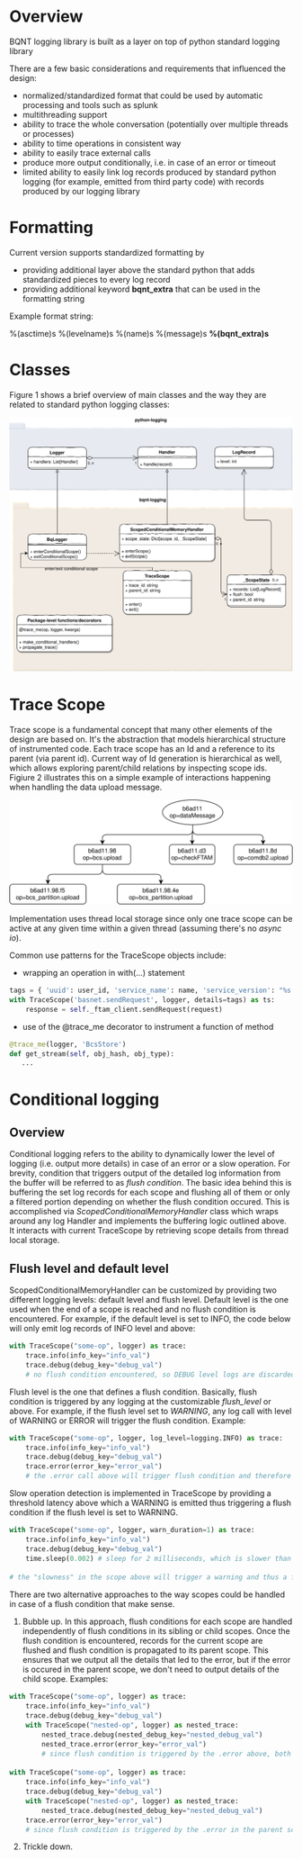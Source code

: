 # Overview

BQNT logging library is built as a layer on top of python standard logging library

There are a few basic considerations and requirements that influenced the design:
* normalized/standardized format that could be used by automatic processing and tools such as splunk
* multithreading support
* ability to trace the whole conversation (potentially over multiple threads or processes)
* ability to time operations in consistent way
* ability to easily trace external calls
* produce more output conditionally, i.e. in case of an error or timeout
* limited ability to easily link log records produced by standard python logging (for example, emitted from third party code) with records produced by our logging library

# Formatting 

Current version supports standardized formatting by 

* providing additional layer above the standard python that adds standardized pieces to every log record
* providing additional keyword **bqnt_extra** that can be used in the formatting string

Example format string:

%(asctime)s %(levelname)s %(name)s %(message)s **%(bqnt_extra)s**

# Classes

Figure 1 shows a brief overview of main classes and the way they are related to standard python logging classes:

![Class Diagram](logging_classes.svg "Figure 1")

# Trace Scope

Trace scope is a fundamental concept that many other elements of the design are based on. It's the abstraction that models hierarchical structure of instrumented code. Each trace scope has an Id and a reference to its parent (via parent id). Current way of Id generation is hierarchical as well, which allows exploring parent/child relations by inspecting scope ids. Figiure 2 illustrates this on a simple example of interactions happening when handling the data upload message.

![Scope Tree](scope_tree.svg "Figure 2")

Implementation uses thread local storage since only one trace scope can be active at any given time within a given thread (assuming there's no *async io*).

Common use patterns for the TraceScope objects include:

* wrapping an operation in with(...) statement

```python
tags = { 'uuid': user_id, 'service_name': name, 'service_version': "%s.%s" % (major, minor) }
with TraceScope('basnet.sendRequest', logger, details=tags) as ts:
    response = self._ftam_client.sendRequest(request)
```

* use of the @trace_me decorator to instrument a function of method

```python
@trace_me(logger, 'BcsStore')
def get_stream(self, obj_hash, obj_type):
   ...
```

# Conditional logging

## Overview 
Conditional logging refers to the ability to dynamically lower the level of logging (i.e. output more details) in case of an error or a slow operation. For brevity, condition that triggers output of the detailed log information from the buffer will be referred to as *flush condition*. The basic idea behind this is buffering the set log records for each scope and flushing all of them or only a filtered portion depending on whether the flush condition occured. This is accomplished via *ScopedConditionalMemoryHandler* class which wraps around any log Handler and implements the buffering logic outlined above. It interacts with current TraceScope by retrieving scope details from thread local storage. 

## Flush level and default level
ScopedConditionalMemoryHandler can be customized by providing two different logging levels: default level and flush level. Default level is the one used when the end of a scope is reached and no flush condition is encountered. For example, if the default level is set to INFO, the code below will only emit log records of INFO level and above:
```python
with TraceScope("some-op", logger) as trace:
    trace.info(info_key="info_val")
    trace.debug(debug_key="debug_val")
    # no flush condition encountered, so DEBUG level logs are discarded at the end of the scope
```

Flush level is the one that defines a flush condition. Basically, flush condition is triggered by any logging at the customizable *flush_level* or above. For example, if the flush level set to *WARNING*, any log call with level of WARNING or ERROR will trigger the flush condition. Example:
```python
with TraceScope("some-op", logger, log_level=logging.INFO) as trace:
    trace.info(info_key="info_val")
    trace.debug(debug_key="debug_val")
    trace.error(error_key="error_val")
    # the .error call above will trigger flush condition and therefore the output of the DEBUG level info
```

Slow operation detection is implemented in TraceScope by providing a threshold latency above which a WARNING is emitted thus triggering a flush condition if the flush level is set to WARNING.
```python
with TraceScope("some-op", logger, warn_duration=1) as trace:
    trace.info(info_key="info_val")
    trace.debug(debug_key="debug_val")
    time.sleep(0.002) # sleep for 2 milliseconds, which is slower than warn_duration

# the "slowness" in the scope above will trigger a warning and thus a flush condition, if flush level is set to WARNING
```

There are two alternative approaches to the way scopes could be handled in case of a flush condition that make sense.

1. Bubble up. In this approach, flush conditions for each scope are handled independently of flush conditions in its sibling or child scopes. Once the flush condition is encountered, records for the current scope are flushed and flush condition is propagated to its parent scope. This ensures that we output all the details that led to the error, but if the error is occured in the parent scope, we don't need to output details of the child scope. Examples:
```python
with TraceScope("some-op", logger) as trace:
    trace.info(info_key="info_val")
    trace.debug(debug_key="debug_val")
    with TraceScope("nested-op", logger) as nested_trace:
        nested_trace.debug(nested_debug_key="nested_debug_val")
        nested_trace.error(error_key="error_val")
        # since flush condition is triggered by the .error above, both nested_debug_val and debug_val are logged

with TraceScope("some-op", logger) as trace:
    trace.info(info_key="info_val")
    trace.debug(debug_key="debug_val")
    with TraceScope("nested-op", logger) as nested_trace:
        nested_trace.debug(nested_debug_key="nested_debug_val")
    trace.error(error_key="error_val")
    # since flush condition is triggered by the .error in the parent scope, nested_debug_val is not logged
```

2. Trickle down. 
